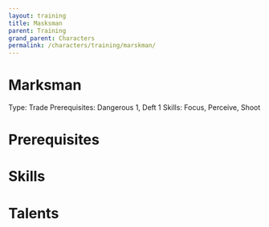 ```yaml
---
layout: training
title: Masksman
parent: Training
grand_parent: Characters
permalink: /characters/training/marskman/
---
```


# Marksman

Type: Trade
Prerequisites: Dangerous 1, Deft 1
Skills: Focus, Perceive, Shoot

# Prerequisites

# Skills

# Talents